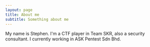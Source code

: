 ```yaml
---
layout: page
title: About me
subtitle: Something about me
---
```


My name is Stephen. I'm a CTF player in Team SKR, also a security consultant. I currently working in ASK Pentest Sdn Bhd.